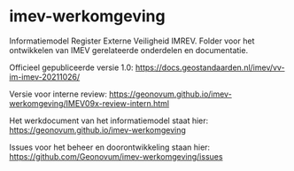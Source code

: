 imev-werkomgeving
=================

Informatiemodel Register Externe Veiligheid IMREV. Folder voor het ontwikkelen
van IMEV gerelateerde onderdelen en documentatie.

Officieel gepubliceerde versie 1.0:
<https://docs.geostandaarden.nl/imev/vv-im-imev-20211026/>

Versie voor interne review:
<https://geonovum.github.io/imev-werkomgeving/IMEV09x-review-intern.html>

Het werkdocument van het informatiemodel staat hier:
<https://geonovum.github.io/imev-werkomgeving>

Issues voor het beheer en doorontwikkeling staan hier:
https://github.com/Geonovum/imev-werkomgeving/issues
